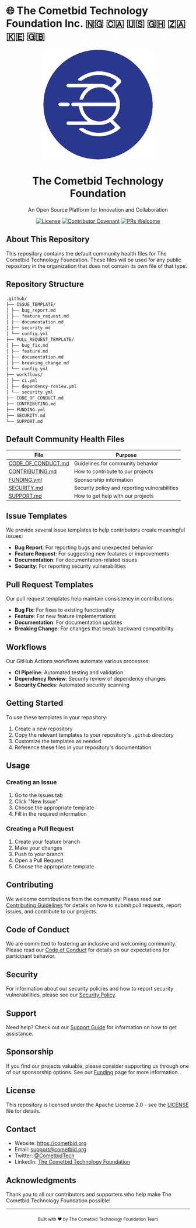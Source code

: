 # 🌐 The Cometbid Technology Foundation Inc. 🇳🇬 🇨🇦 🇺🇸 🇬🇭 🇿🇦 🇰🇪 🇬🇧

<div align="center">
  <img src="assets/cometbid-logo.png" alt="Cometbid Technology Foundation Logo" width="300"/>
  <h1>The Cometbid Technology Foundation</h1>
  <p>An Open Source Platform for Innovation and Collaboration</p>

  [![License](https://img.shields.io/badge/License-Apache%202.0-blue.svg)](LICENSE)
  [![Contributor Covenant](https://img.shields.io/badge/Contributor%20Covenant-2.1-4baaaa.svg)](CODE_OF_CONDUCT.md)
  [![PRs Welcome](https://img.shields.io/badge/PRs-welcome-brightgreen.svg)](CONTRIBUTING.md)
  
</div>

## About This Repository

This repository contains the default community health files for The Cometbid Technology Foundation. These files will be used for any public repository in the organization that does not contain its own file of that type.

## Repository Structure

```dir
.github/
├── ISSUE_TEMPLATE/
│ ├── bug_report.md
│ ├── feature_request.md
│ ├── documentation.md
│ ├── security.md
│ └── config.yml
├── PULL_REQUEST_TEMPLATE/
│ ├── bug_fix.md
│ ├── feature.md
│ ├── documentation.md
│ ├── breaking_change.md
│ └── config.yml
├── workflows/
│ ├── ci.yml
│ ├── dependency-review.yml
│ └── security.yml
├── CODE_OF_CONDUCT.md
├── CONTRIBUTING.md
├── FUNDING.yml
├── SECURITY.md
└── SUPPORT.md
```

## Default Community Health Files

| File | Purpose |
|------|---------|
| [CODE_OF_CONDUCT.md](CODE_OF_CONDUCT.md) | Guidelines for community behavior |
| [CONTRIBUTING.md](CONTRIBUTING.md) | How to contribute to our projects |
| [FUNDING.yml](FUNDING.yml) | Sponsorship information |
| [SECURITY.md](SECURITY.md) | Security policy and reporting vulnerabilities |
| [SUPPORT.md](SUPPORT.md) | How to get help with our projects |

## Issue Templates

We provide several issue templates to help contributors create meaningful issues:

- **Bug Report**: For reporting bugs and unexpected behavior
- **Feature Request**: For suggesting new features or improvements
- **Documentation**: For documentation-related issues
- **Security**: For reporting security vulnerabilities

## Pull Request Templates

Our pull request templates help maintain consistency in contributions:

- **Bug Fix**: For fixes to existing functionality
- **Feature**: For new feature implementations
- **Documentation**: For documentation updates
- **Breaking Change**: For changes that break backward compatibility

## Workflows

Our GitHub Actions workflows automate various processes:

- **CI Pipeline**: Automated testing and validation
- **Dependency Review**: Security review of dependency changes
- **Security Checks**: Automated security scanning

## Getting Started

To use these templates in your repository:

1. Create a new repository
2. Copy the relevant templates to your repository's `.github` directory
3. Customize the templates as needed
4. Reference these files in your repository's documentation

## Usage

### Creating an Issue

1. Go to the Issues tab
2. Click "New Issue"
3. Choose the appropriate template
4. Fill in the required information

### Creating a Pull Request

1. Create your feature branch
2. Make your changes
3. Push to your branch
4. Open a Pull Request
5. Choose the appropriate template

## Contributing

We welcome contributions from the community! Please read our [Contributing Guidelines](CONTRIBUTING.md) for details on how to submit pull requests, report issues, and contribute to our projects.

## Code of Conduct

We are committed to fostering an inclusive and welcoming community. Please read our [Code of Conduct](CODE_OF_CONDUCT.md) for details on our expectations for participant behavior.

## Security

For information about our security policies and how to report security vulnerabilities, please see our [Security Policy](SECURITY.md).

## Support

Need help? Check out our [Support Guide](SUPPORT.md) for information on how to get assistance.

## Sponsorship

If you find our projects valuable, please consider supporting us through one of our sponsorship options. See our [Funding](FUNDING.yml) page for more information.

## License

This repository is licensed under the Apache License 2.0 - see the [LICENSE](LICENSE) file for details.

## Contact

- Website: https://cometbid.org
- Email: support@cometbid.org
- Twitter: [@CometbidTech](https://twitter.com/CometbidTech)
- LinkedIn: [The Cometbid Technology Foundation](https://linkedin.com/company/cometbid-tech)

## Acknowledgments

Thank you to all our contributors and supporters who help make The Cometbid Technology Foundation possible!

---

<div align="center">
  <sub>Built with ❤️ by The Cometbid Technology Foundation Team</sub>
</div>



